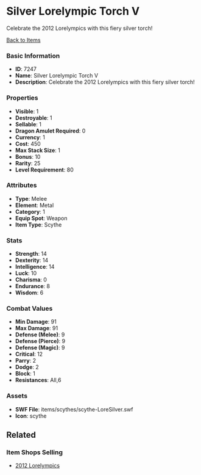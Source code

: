 # Silver Lorelympic Torch V

Celebrate the 2012 Lorelympics with this fiery silver torch! 

[Back to Items](../items.md)

### Basic Information

- **ID**: 7247
- **Name**: Silver Lorelympic Torch V
- **Description**: Celebrate the 2012 Lorelympics with this fiery silver torch! 

### Properties

- **Visible**: 1
- **Destroyable**: 1
- **Sellable**: 1
- **Dragon Amulet Required**: 0
- **Currency**: 1
- **Cost**: 450
- **Max Stack Size**: 1
- **Bonus**: 10
- **Rarity**: 25
- **Level Requirement**: 80

### Attributes

- **Type**: Melee
- **Element**: Metal
- **Category**: 1
- **Equip Spot**: Weapon
- **Item Type**: Scythe

### Stats

- **Strength**: 14
- **Dexterity**: 14
- **Intelligence**: 14
- **Luck**: 10
- **Charisma**: 0
- **Endurance**: 8
- **Wisdom**: 6

### Combat Values

- **Min Damage**: 91
- **Max Damage**: 91
- **Defense (Melee)**: 9
- **Defense (Pierce)**: 9
- **Defense (Magic)**: 9
- **Critical**: 12
- **Parry**: 2
- **Dodge**: 2
- **Block**: 1
- **Resistances**: All,6

### Assets

- **SWF File**: items/scythes/scythe-LoreSilver.swf
- **Icon**: scythe

## Related

### Item Shops Selling

- [2012 Lorelympics](../item-shops/271-2012-lorelympics.md)

